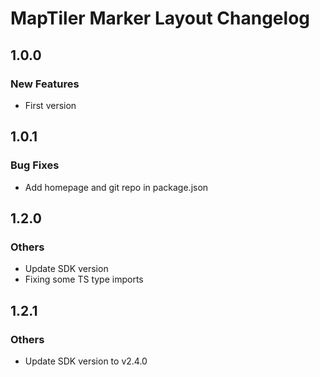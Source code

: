 # MapTiler Marker Layout Changelog

## 1.0.0
### New Features
- First version

## 1.0.1
### Bug Fixes
- Add homepage and git repo in package.json

## 1.2.0
### Others
- Update SDK version
- Fixing some TS type imports

## 1.2.1
### Others
- Update SDK version to v2.4.0